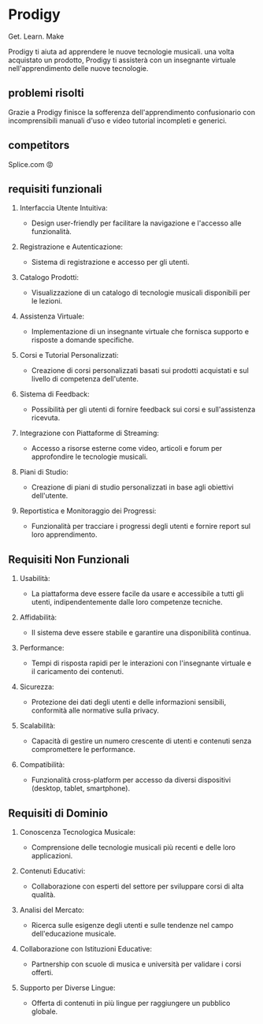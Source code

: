 # Prodigy
Get. Learn. Make

Prodigy ti aiuta ad apprendere le nuove tecnologie musicali. una volta acquistato un prodotto, Prodigy ti assisterà con un insegnante virtuale nell'apprendimento delle nuove tecnologie.  

## problemi risolti
Grazie a Prodigy finisce la sofferenza dell'apprendimento confusionario con incomprensibili manuali d'uso e video tutorial incompleti e generici. 

## competitors
Splice.com 😡

## requisiti funzionali 


1. Interfaccia Utente Intuitiva:
   - Design user-friendly per facilitare la navigazione e l'accesso alle funzionalità.

2. Registrazione e Autenticazione:
   - Sistema di registrazione e accesso per gli utenti.

3. Catalogo Prodotti:
   - Visualizzazione di un catalogo di tecnologie musicali disponibili per le lezioni.

4. Assistenza Virtuale:
   - Implementazione di un insegnante virtuale che fornisca supporto e risposte a domande specifiche.

5. Corsi e Tutorial Personalizzati:
   - Creazione di corsi personalizzati basati sui prodotti acquistati e sul livello di competenza dell'utente.

6. Sistema di Feedback:
   - Possibilità per gli utenti di fornire feedback sui corsi e sull'assistenza ricevuta.

7. Integrazione con Piattaforme di Streaming:
   - Accesso a risorse esterne come video, articoli e forum per approfondire le tecnologie musicali.

8. Piani di Studio:
   - Creazione di piani di studio personalizzati in base agli obiettivi dell'utente.

9. Reportistica e Monitoraggio dei Progressi:
   - Funzionalità per tracciare i progressi degli utenti e fornire report sul loro apprendimento.

## Requisiti Non Funzionali


1. Usabilità:
   - La piattaforma deve essere facile da usare e accessibile a tutti gli utenti, indipendentemente dalle loro competenze tecniche.

2. Affidabilità:
   - Il sistema deve essere stabile e garantire una disponibilità continua.

3. Performance:
   - Tempi di risposta rapidi per le interazioni con l'insegnante virtuale e il caricamento dei contenuti.

4. Sicurezza:
   - Protezione dei dati degli utenti e delle informazioni sensibili, conformità alle normative sulla privacy.

5. Scalabilità:
   - Capacità di gestire un numero crescente di utenti e contenuti senza compromettere le performance.

6. Compatibilità:
   - Funzionalità cross-platform per accesso da diversi dispositivi (desktop, tablet, smartphone).

## Requisiti di Dominio


1. Conoscenza Tecnologica Musicale:
   - Comprensione delle tecnologie musicali più recenti e delle loro applicazioni.

2. Contenuti Educativi:
   - Collaborazione con esperti del settore per sviluppare corsi di alta qualità.

3. Analisi del Mercato:
   - Ricerca sulle esigenze degli utenti e sulle tendenze nel campo dell'educazione musicale.

4. Collaborazione con Istituzioni Educative:
   - Partnership con scuole di musica e università per validare i corsi offerti.

5. Supporto per Diverse Lingue:
   - Offerta di contenuti in più lingue per raggiungere un pubblico globale.




